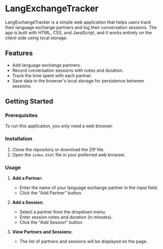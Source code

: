 # LangExchangeTracker

LangExchangeTracker is a simple web application that helps users track their language exchange partners and log their conversation sessions. The app is built with HTML, CSS, and JavaScript, and it works entirely on the client-side using local storage.

## Features

- Add language exchange partners.
- Record conversation sessions with notes and duration.
- Track the time spent with each partner.
- Save data in the browser's local storage for persistence between sessions.

## Getting Started

### Prerequisites

To run this application, you only need a web browser.

### Installation

1. Clone the repository or download the ZIP file.
2. Open the `index.html` file in your preferred web browser.

### Usage

1. **Add a Partner:**
   - Enter the name of your language exchange partner in the input field.
   - Click the "Add Partner" button.

2. **Add a Session:**
   - Select a partner from the dropdown menu.
   - Enter session notes and duration (in minutes).
   - Click the "Add Session" button.

3. **View Partners and Sessions:**
   - The list of partners and sessions will be displayed on the page.
